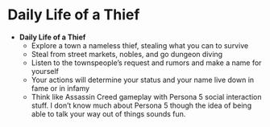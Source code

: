 # Daily Life of a Thief

* **Daily Life of a Thief**
  * Explore a town a nameless thief, stealing what you can to survive
  * Steal from street markets, nobles, and go dungeon diving
  * Listen to the townspeople’s request and rumors and make a name for yourself
  * Your actions will determine your status and your name live down in fame or in infamy
  * Think like Assassin Creed gameplay with Persona 5 social interaction stuff. I don’t know much about Persona 5 though the idea of being able to talk your way out of things sounds fun.

